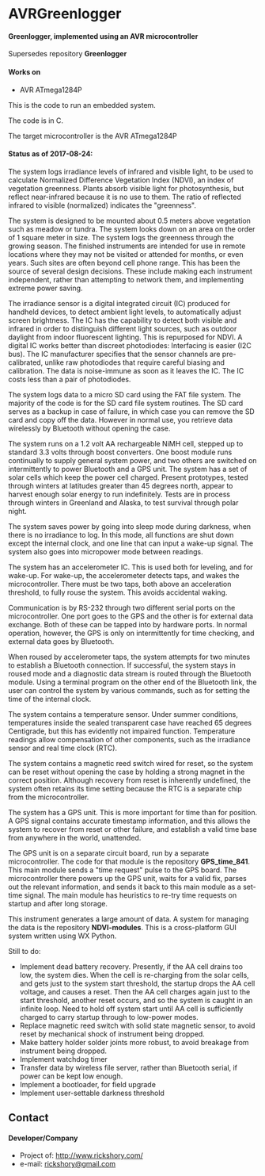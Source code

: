 AVRGreenlogger
======

 #### Greenlogger, implemented using an AVR microcontroller
 Supersedes repository **Greenlogger**
 
 #### Works on
* AVR ATmega1284P

 This is the code to run an embedded system.

 The code is in C.

 The target microcontroller is the AVR ATmega1284P

 #### Status as of 2017-08-24:

 The system logs irradiance levels of infrared and visible light, to be used to calculate Normalized Difference Vegetation Index (NDVI), an index of vegetation greenness. Plants absorb visible light for photosynthesis, but reflect near-infrared because it is no use to them. The ratio of reflected infrared to visible (normalized) indicates the "greenness".

 The system is designed to be mounted about 0.5 meters above vegetation such as meadow or tundra. The system looks down on an area on the order of 1 square meter in size. The system logs the greenness through the growing season. The finished instruments are intended for use in remote locations where they may not be visited or attended for months, or even years. Such sites are often beyond cell phone range. This has been the source of several design decisions. These include making each instrument independent, rather than attempting to network them, and implementing extreme power saving.

 The irradiance sensor is a digital integrated circuit (IC) produced for handheld devices, to detect ambient light levels, to automatically adjust screen brightness. The IC has the capability to detect both visible and infrared in order to distinguish different light sources, such as outdoor daylight from indoor fluorescent lighting. This is repurposed for NDVI. A digital IC works better than discreet photodiodes: Interfacing is easier (I2C bus). The IC manufacturer specifies that the sensor channels are pre-calibrated, unlike raw photodiodes that require careful biasing and calibration. The data is noise-immune as soon as it leaves the IC. The IC costs less than a pair of photodiodes.

 The system logs data to a micro SD card using the FAT file system. The majority of the code is for the SD card file system routines. The SD card serves as a backup in case of failure, in which case you can remove the SD card and copy off the data. However in normal use, you retrieve data wirelessly by Bluetooth without opening the case.

 The system runs on a 1.2 volt AA rechargeable NiMH cell, stepped up to standard 3.3 volts through boost converters. One boost module runs continually to supply general system power, and two others are switched on intermittently to power Bluetooth and a GPS unit. The system has a set of solar cells which keep the power cell charged. Present prototypes, tested through winters at latitudes greater than 45 degrees north, appear to harvest enough solar energy to run indefinitely. Tests are in process through winters in Greenland and Alaska, to test survival through polar night.

 The system saves power by going into sleep mode during darkness, when there is no irradiance to log. In this mode, all functions are shut down except the internal clock, and one line that can input a wake-up signal. The system also goes into micropower mode between readings.

 The system has an accelerometer IC. This is used both for leveling, and for wake-up. For wake-up, the accelerometer detects taps, and wakes the microcontroller. There must be two taps, both above an acceleration threshold, to fully rouse the system. This avoids accidental waking.

 Communication is by RS-232 through two different serial ports on the microcontroller. One port goes to the GPS and the other is for external data exchange. Both of these can be tapped into by hardware ports. In normal operation, however, the GPS is only on intermittently for time checking, and external data goes by Bluetooth.

 When roused by accelerometer taps, the system attempts for two minutes to establish a Bluetooth connection. If successful, the system stays in roused mode and a diagnostic data stream is routed through the Bluetooth module. Using a terminal program on the other end of the Bluetooth link, the user can control the system by various commands, such as for setting the time of the internal clock.

 The system contains a temperature sensor. Under summer conditions, temperatures inside the sealed transparent case have reached 65 degrees Centigrade, but this has evidently not impaired function. Temperature readings allow compensation of other components, such as the irradiance sensor and real time clock (RTC).

 The system contains a magnetic reed switch wired for reset, so the system can be reset without opening the case by holding a strong magnet in the correct position. Although recovery from reset is inherently undefined, the system often retains its time setting because the RTC is a separate chip from the microcontroller.
 
 The system has a GPS unit. This is more important for time than for position. A GPS signal contains accurate timestamp information, and this allows the system to recover from reset or other failure, and establish a valid time base from anywhere in the world, unattended.
 
 The GPS unit is on a separate circuit board, run by a separate microcontroller. The code for that module is the repository **GPS_time_841**. This main module sends a "time request" pulse to the GPS board. The microcontroller there powers up the GPS unit, waits for a valid fix, parses out the relevant information, and sends it back to this main module as a set-time signal. The main module has heuristics to re-try time requests on startup and after long storage.
 
 This instrument generates a large amount of data. A system for managing the data is the repository **NDVI-modules**. This is a cross-platform GUI system written using WX Python.

 Still to do:
 - Implement dead battery recovery. Presently, if the AA cell drains too low, the system dies. When the cell is re-charging from the solar cells, and gets just to the system start threshold, the startup drops the AA cell voltage, and causes a reset. Then the AA cell charges again just to the start threshold, another reset occurs, and so the system is caught in an infinite loop. Need to hold off system start until AA cell is sufficiently charged to carry startup through to low-power modes.
 - Replace magnetic reed switch with solid state magnetic sensor, to avoid reset by mechanical shock of instrument being dropped.
 - Make battery holder solder joints more robust, to avoid breakage from instrument being dropped.
 - Implement watchdog timer
 - Transfer data by wireless file server, rather than Bluetooth serial, if power can be kept low enough.
 - Implement a bootloader, for field upgrade
 - Implement user-settable darkness threshold
 
## Contact
#### Developer/Company
* Project of: http://www.rickshory.com/
* e-mail: rickshory@gmail.com

